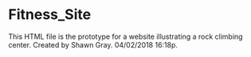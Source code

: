 # Fitness_Site
This HTML file is the prototype for a website illustrating a rock climbing center.  Created by Shawn Gray. 04/02/2018 16:18p.

